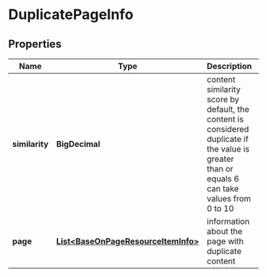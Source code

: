 

# DuplicatePageInfo


## Properties

| Name | Type | Description | Notes |
|------------ | ------------- | ------------- | -------------|
|**similarity** | **BigDecimal** | content similarity score by default, the content is considered duplicate if the value is greater than or equals 6 can take values from 0 to 10 |  [optional] |
|**page** | [**List&lt;BaseOnPageResourceItemInfo&gt;**](BaseOnPageResourceItemInfo.md) | information about the page with duplicate content |  [optional] |



